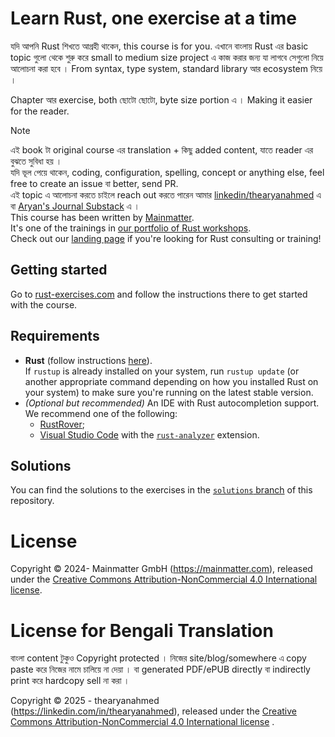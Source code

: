 # Learn Rust, one exercise at a time

যদি আপনি Rust শিখতে আগ্রহী থাকেন, this course is for you. এখানে বাংলায় Rust এর basic topic
গুলো থেকে শুরু করে small to medium size project এ কাজ করার জন্য যা লাগবে সেগুলো নিয়ে আলোচনা করা হবে ।
From syntax, type system, standard library আর ecosystem নিয়ে ।

Chapter আর exercise, both ছোটো ছোটো, byte size portion এ । Making it easier for the reader.


> [!NOTE]
> এই book টা original course এর translation + কিছু added content, যাতে reader এর বুঝতে সুবিধা হয় ।\
> যদি ভূল পেয়ে থাকেন, coding, configuration, spelling, concept or anything else, feel free to create an issue বা better, send PR.\
> এই topic এ আলোচনা করতে চাইলে reach out করতে পারেন আমার [linkedin/thearyanahmed](https://www.linkedin.com/in/thearyanahmed/) এ বা [Aryan's Journal Substack](https://thearyanahmed.substack.com/) এ ।\
> This course has been written by [Mainmatter](https://mainmatter.com/rust-consulting/).\
> It's one of the trainings in [our portfolio of Rust workshops](https://mainmatter.com/services/workshops/rust/).\
> Check out our [landing page](https://mainmatter.com/rust-consulting/) if you're looking for Rust consulting or
> training!

## Getting started

Go to [rust-exercises.com](https://rust-exercises.com) and follow the instructions there
to get started with the course.

## Requirements

- **Rust** (follow instructions [here](https://www.rust-lang.org/tools/install)).\
  If `rustup` is already installed on your system, run `rustup update` (or another appropriate command depending on how
  you installed Rust on your system)
  to make sure you're running on the latest stable version.
- _(Optional but recommended)_ An IDE with Rust autocompletion support.
  We recommend one of the following:
  - [RustRover](https://www.jetbrains.com/rust/);
  - [Visual Studio Code](https://code.visualstudio.com) with
    the [`rust-analyzer`](https://marketplace.visualstudio.com/items?itemName=matklad.rust-analyzer) extension.

## Solutions

You can find the solutions to the exercises in
the [`solutions` branch](https://github.com/thearyanahmed/100-exercises-to-learn-rust/tree/solutions) of this repository.

# License

Copyright © 2024- Mainmatter GmbH (https://mainmatter.com), released under the
[Creative Commons Attribution-NonCommercial 4.0 International license](https://creativecommons.org/licenses/by-nc/4.0/).

# License for Bengali Translation

বাংলা content টুকুও Copyright protected । নিজের site/blog/somewhere এ copy paste করে নিজের নামে চালিয়ে না দেয়া । বা generated PDF/ePUB directly বা indirectly
print করে hardcopy sell না করা ।

Copyright © 2025 - thearyanahmed (https://linkedin.com/in/thearyanahmed), released under the
[Creative Commons Attribution-NonCommercial 4.0 International license](https://creativecommons.org/licenses/by-nc/4.0/) .

